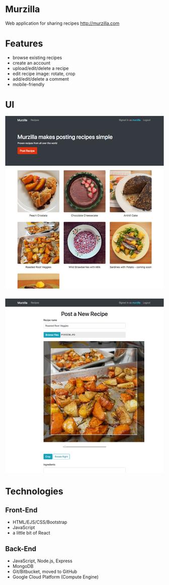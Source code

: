 # Murzilla
Web application for sharing recipes http://murzilla.com

# Features
* browse existing recipes
* create an account
* upload/edit/delete a recipe
* edit recipe image: rotate, crop
* add/edit/delete a comment
* mobile-friendly

# UI
![](public/img/browse_all_recipes.png)
##
![](public/img/upload_edit_image.png)


# Technologies
## Front-End
* HTML/EJS/CSS/Bootstrap
* JavaScript
* a little bit of React
## Back-End
* JavaScript, Node.js, Express
* MongoDB
* Git/Bitbucket, moved to GitHub
* Google Cloud Platform (Compute Engine)

